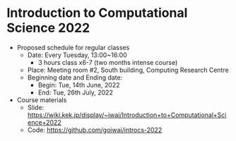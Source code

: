 # Introduction to Computational Science 2022

- Proposed schedule for regular classes
  - Date: Every Tuesday, 13:00~16:00
    - 3 hours class x6-7 (two months intense course)
  - Place: Meeting room #2, South building, Computing Research Centre
  - Beginning date and Ending date:
    - Begin: Tue, 14th June, 2022
    - End: Tue, 26th July, 2022
- Course materials
  - Slide: <https://wiki.kek.jp/display/~iwai/Introduction+to+Computational+Science+2022>
  - Code: <https://github.com/goiwai/introcs-2022>
